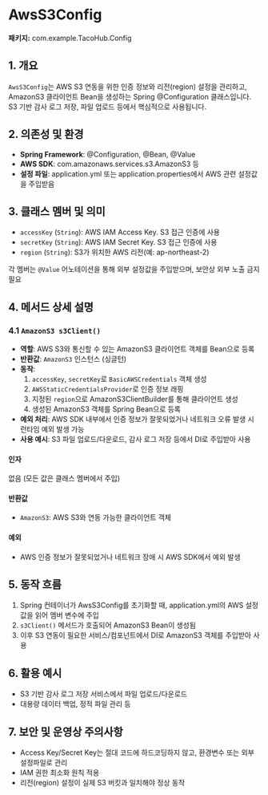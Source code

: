 # AwsS3Config

**패키지:** com.example.TacoHub.Config

## 1. 개요
`AwsS3Config`는 AWS S3 연동을 위한 인증 정보와 리전(region) 설정을 관리하고, AmazonS3 클라이언트 Bean을 생성하는 Spring @Configuration 클래스입니다. S3 기반 감사 로그 저장, 파일 업로드 등에서 핵심적으로 사용됩니다.

## 2. 의존성 및 환경
- **Spring Framework**: @Configuration, @Bean, @Value
- **AWS SDK**: com.amazonaws.services.s3.AmazonS3 등
- **설정 파일**: application.yml 또는 application.properties에서 AWS 관련 설정값을 주입받음

## 3. 클래스 멤버 및 의미
- `accessKey` (`String`): AWS IAM Access Key. S3 접근 인증에 사용
- `secretKey` (`String`): AWS IAM Secret Key. S3 접근 인증에 사용
- `region` (`String`): S3가 위치한 AWS 리전(예: ap-northeast-2)

각 멤버는 `@Value` 어노테이션을 통해 외부 설정값을 주입받으며, 보안상 외부 노출 금지 필요

## 4. 메서드 상세 설명
### 4.1 `AmazonS3 s3Client()`
- **역할**: AWS S3와 통신할 수 있는 AmazonS3 클라이언트 객체를 Bean으로 등록
- **반환값**: `AmazonS3` 인스턴스 (싱글턴)
- **동작**:
  1. `accessKey`, `secretKey`로 `BasicAWSCredentials` 객체 생성
  2. `AWSStaticCredentialsProvider`로 인증 정보 래핑
  3. 지정된 `region`으로 AmazonS3ClientBuilder를 통해 클라이언트 생성
  4. 생성된 AmazonS3 객체를 Spring Bean으로 등록
- **예외 처리**: AWS SDK 내부에서 인증 정보가 잘못되었거나 네트워크 오류 발생 시 런타임 예외 발생 가능
- **사용 예시**: S3 파일 업로드/다운로드, 감사 로그 저장 등에서 DI로 주입받아 사용

#### 인자
없음 (모든 값은 클래스 멤버에서 주입)

#### 반환값
- `AmazonS3`: AWS S3와 연동 가능한 클라이언트 객체

#### 예외
- AWS 인증 정보가 잘못되었거나 네트워크 장애 시 AWS SDK에서 예외 발생

## 5. 동작 흐름
1. Spring 컨테이너가 AwsS3Config를 초기화할 때, application.yml의 AWS 설정값을 읽어 멤버 변수에 주입
2. `s3Client()` 메서드가 호출되어 AmazonS3 Bean이 생성됨
3. 이후 S3 연동이 필요한 서비스/컴포넌트에서 DI로 AmazonS3 객체를 주입받아 사용

## 6. 활용 예시
- S3 기반 감사 로그 저장 서비스에서 파일 업로드/다운로드
- 대용량 데이터 백업, 정적 파일 관리 등

## 7. 보안 및 운영상 주의사항
- Access Key/Secret Key는 절대 코드에 하드코딩하지 않고, 환경변수 또는 외부 설정파일로 관리
- IAM 권한 최소화 원칙 적용
- 리전(region) 설정이 실제 S3 버킷과 일치해야 정상 동작

